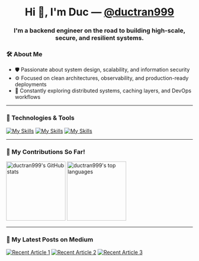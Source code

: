 <h1 align="center">Hi 👋, I'm Duc — <a href="https://github.com/ductran999">@ductran999</a></h1>
<h3 align="center">
I'm a backend engineer on the road to building <strong>high-scale</strong>, <strong>secure</strong>, and <strong>resilient systems</strong>.
</h3>

### 🛠️ About Me

- 🛡️ Passionate about system design, scalability, and information security
- ⚙️ Focused on clean architectures, observability, and production-ready deployments
- 🧠 Constantly exploring distributed systems, caching layers, and DevOps workflows

---

### 🚀 Technologies & Tools

[![My Skills](https://skillicons.dev/icons?i=go,js)](https://skillicons.dev)
[![My Skills](https://skillicons.dev/icons?i=postgres,redis,kafka)](https://skillicons.dev)
[![My Skills](https://skillicons.dev/icons?i=docker,kubernetes,grafana,jenkins)](https://skillicons.dev)

---

### 🌱 My Contributions So Far!
<p>
<img src="https://github-readme-stats.vercel.app/api?username=ductran999&show_icons=true&theme=dracula" alt="ductran999's GitHub stats" height="160"/>
<img src="https://github-readme-stats.vercel.app/api/top-langs/?username=ductran999&layout=compact&theme=dracula&hide=html,php,css" alt="ductran999's top languages" height="160"/>
</p>

---

### 📝 My Latest Posts on Medium
<a target="_blank" href="https://github-readme-medium-recent-article.vercel.app/medium/@tranaduc9x/0"><img src="https://github-readme-medium-recent-article.vercel.app/medium/@tranaduc9x/0" alt="Recent Article 1"></a>
<a target="_blank" href="https://github-readme-medium-recent-article.vercel.app/medium/@tranaduc9x/1"><img src="https://github-readme-medium-recent-article.vercel.app/medium/@tranaduc9x/1" alt="Recent Article 2"></a>
<a target="_blank" href="https://github-readme-medium-recent-article.vercel.app/medium/@tranaduc9x/2"><img src="https://github-readme-medium-recent-article.vercel.app/medium/@tranaduc9x/2" alt="Recent Article 3"></a>
